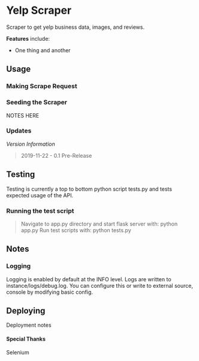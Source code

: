 # Yelp Scraper

Scraper to get yelp business data, images, and reviews.

**Features** include:

* One thing and another

## Usage

### Making Scrape Request

### Seeding the Scraper

NOTES HERE

### Updates

*Version Information*

> 2019-11-22 - 0.1 Pre-Release

## Testing

Testing is currently a top to bottom python script tests.py and tests expected usage of the API.

### Running the test script

> Navigate to app.py directory and start flask server with: python app.py
> Run test scripts with: python tests.py

## Notes



### Logging

Logging is enabled by default at the INFO level.  Logs are written to instance/logs/debug.log.  You can configure this or write to external source, console by modifying basic config.

## Deploying

Deployment notes

#### Special Thanks

Selenium